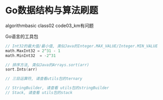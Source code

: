 # Go数据结构与算法刷题
algorithmbasic class02 code03_km有问题

Go语言的工具包
```go
// Int32的最大值/最小值, 类似Java的Integer.MAX_VALUE/Integer.MIN_VALUE
math.MaxInt32 = 2^31 - 1
math.MinInt32  = -2^31

// 排序方法, 类似Java的Arrays.sort(arr)
sort.Ints(arr)

// 三目运算符, 请查看utils包的ternary

// StringBuilder, 请查看 utils包的stringBuilder
// Stack, 请查看 utils包的stack
```